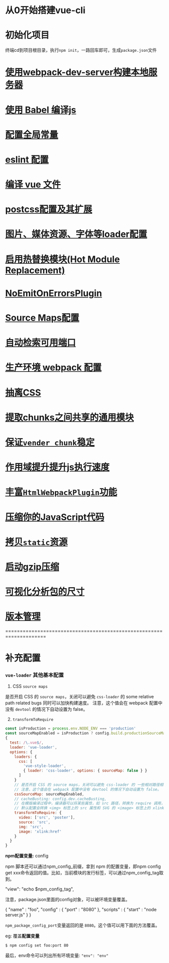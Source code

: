 
从0开始搭建vue-cli
======

# 初始化项目

终端cd到项目根目录，执行`npm init`，一路回车即可，生成`package.json`文件

# [使用webpack-dev-server构建本地服务器](./doc/webpackDevServer.md)

# [使用 Babel 编译js](./doc/Babel使用.md)

# [配置全局常量](./doc/全局常量配置及其使用.md)

# [eslint 配置](./doc/配置eslint.md)

# [编译 vue 文件](./doc/vue-loader配置.md)

# [postcss配置及其扩展](./doc/postcss配置及其扩展.md)

# [图片、媒体资源、字体等loader配置](./doc/常用loader配置.md)

# [启用热替换模块(Hot Module Replacement)](./doc/启用热替换模块.md)

# [NoEmitOnErrorsPlugin](./doc/NoEmitOnErrorsPlugin.md)

# [Source Maps配置](./doc/SourceMaps.md)

# [自动检索可用端口](./doc/自动检索可用端口.md)

# [生产环境 webpack 配置](./doc/生产环境webpack基础配置.md)

# [抽离CSS](./doc/抽离CSS.md)

# [提取chunks之间共享的通用模块](./doc/提取chunks之间共享的通用模块.md)

# [保证`vender chunk`稳定](./doc/HashedModuleIdsPlugin.md)

# [作用域提升提升js执行速度](./doc/ModuleConcatenationPlugin使用.md)

# [丰富`HtmlWebpackPlugin`功能](./doc/HtmlWebpackPlugin功能扩展.md)

# [压缩你的JavaScript代码](./doc/压缩JavaScript代码.md)

# [拷贝`static`资源](./doc/静态资源管理.md)
        
# [启动gzip压缩](./doc/gzip压缩.md)

# [可视化分析包的尺寸](./doc/可视化分析包的尺寸.md)

# [版本管理](./doc/版本管理.md)



====================================================================

# 补充配置

### `vue-loader` 其他基本配置

1. CSS `source maps`

是否开启 CSS 的 `source maps`，关闭可以避免 `css-loader` 的 some relative path related bugs 同时可以加快构建速度。
注意，这个值会在 webpack 配置中没有 `devtool` 的情况下自动设置为 false。

2. `transformToRequire`

``` js
const isProduction = process.env.NODE_ENV === 'production'
const sourceMapEnabled = isProduction ? config.build.productionSourceMap : config.dev.cssSourceMap
{
  test: /\.vue$/,
  loader: 'vue-loader',
  options: {
    loaders: {
      css: [
        'vue-style-loader',
        { loader: 'css-loader', options: { sourceMap: false } }
      ]
    }
    // 是否开启 CSS 的 source maps，关闭可以避免 css-loader 的 一些相对路径相关的错误（some relative path related bugs），同时可以加快构建速度。
    // 注意，这个值会在 webpack 配置中没有 devtool 的情况下自动设置为 false。
    cssSourceMap: sourceMapEnabled,
    // cacheBusting: config.dev.cacheBusting,
    // 在模版编译过程中，编译器可以将某些属性，如 src 路径，转换为 require 调用，以便目标资源可以由 webpack 处理。
    // 默认配置会转换 <img> 标签上的 src 属性和 SVG 的 <image> 标签上的 xlink：href 属性。即默认值: { img: 'src', image: 'xlink:href' }
    transformToRequire: {
      video: ['src', 'poster'],
      source: 'src',
      img: 'src',
      image: 'xlink:href'
    }
  }
}
```


**npm配置变量:** config

npm 脚本还可以通过npm_config_前缀，拿到 npm 的配置变量，即npm config get xxx命令返回的值。比如，当前模块的发行标签，可以通过npm_config_tag取到。

"view": "echo $npm_config_tag",

注意，package.json里面的config对象，可以被环境变量覆盖。

{ 
  "name" : "foo",
  "config" : { "port" : "8080" },
  "scripts" : { "start" : "node server.js" }
}

`npm_package_config_port`变量返回的是 `8080`。这个值可以用下面的方法覆盖。

eg: 覆盖**配置变量**

```
$ npm config set foo:port 80
```

最后，env命令可以列出所有环境变量: `"env": "env"`